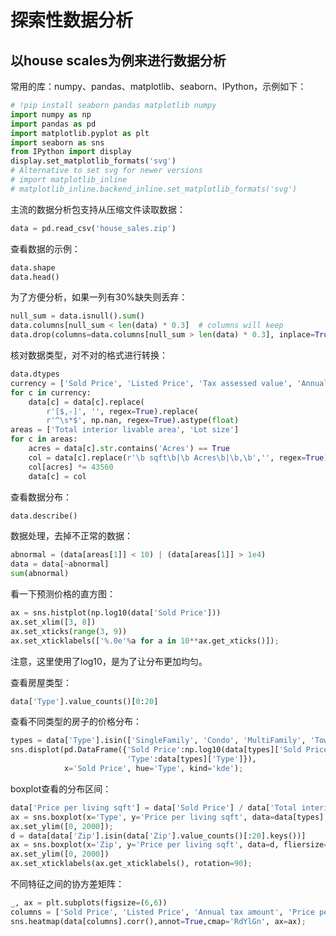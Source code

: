 # 探索性数据分析

## 以house scales为例来进行数据分析

常用的库：numpy、pandas、matplotlib、seaborn、IPython，示例如下：

```python
# !pip install seaborn pandas matplotlib numpy
import numpy as np
import pandas as pd
import matplotlib.pyplot as plt
import seaborn as sns
from IPython import display
display.set_matplotlib_formats('svg')
# Alternative to set svg for newer versions
# import matplotlib_inline
# matplotlib_inline.backend_inline.set_matplotlib_formats('svg')
```

主流的数据分析包支持从压缩文件读取数据：

```python
data = pd.read_csv('house_sales.zip')
```

查看数据的示例：

```python
data.shape
data.head()
```

为了方便分析，如果一列有30%缺失则丢弃：

```python
null_sum = data.isnull().sum()
data.columns[null_sum < len(data) * 0.3]  # columns will keep
data.drop(columns=data.columns[null_sum > len(data) * 0.3], inplace=True)
```

核对数据类型，对不对的格式进行转换：

```python
data.dtypes
currency = ['Sold Price', 'Listed Price', 'Tax assessed value', 'Annual tax amount']
for c in currency:
    data[c] = data[c].replace(
        r'[$,-]', '', regex=True).replace(
        r'^\s*$', np.nan, regex=True).astype(float)
areas = ['Total interior livable area', 'Lot size']
for c in areas:
    acres = data[c].str.contains('Acres') == True
    col = data[c].replace(r'\b sqft\b|\b Acres\b|\b,\b','', regex=True).astype(float)
    col[acres] *= 43560
    data[c] = col
```

查看数据分布：

```python
data.describe()
```

数据处理，去掉不正常的数据：

```python
abnormal = (data[areas[1]] < 10) | (data[areas[1]] > 1e4)
data = data[~abnormal]
sum(abnormal)
```

看一下预测价格的直方图：

```python
ax = sns.histplot(np.log10(data['Sold Price']))
ax.set_xlim([3, 8])
ax.set_xticks(range(3, 9))
ax.set_xticklabels(['%.0e'%a for a in 10**ax.get_xticks()]);
```

注意，这里使用了log10，是为了让分布更加均匀。

查看房屋类型：

```python
data['Type'].value_counts()[0:20]
```

查看不同类型的房子的价格分布：

```python
types = data['Type'].isin(['SingleFamily', 'Condo', 'MultiFamily', 'Townhouse'])
sns.displot(pd.DataFrame({'Sold Price':np.log10(data[types]['Sold Price']),
                          'Type':data[types]['Type']}),
            x='Sold Price', hue='Type', kind='kde');
```

boxplot查看的分布区间：

```python
data['Price per living sqft'] = data['Sold Price'] / data['Total interior livable area']
ax = sns.boxplot(x='Type', y='Price per living sqft', data=data[types], fliersize=0)
ax.set_ylim([0, 2000]);
d = data[data['Zip'].isin(data['Zip'].value_counts()[:20].keys())]
ax = sns.boxplot(x='Zip', y='Price per living sqft', data=d, fliersize=0)
ax.set_ylim([0, 2000])
ax.set_xticklabels(ax.get_xticklabels(), rotation=90);
```

不同特征之间的协方差矩阵：

```python
_, ax = plt.subplots(figsize=(6,6))
columns = ['Sold Price', 'Listed Price', 'Annual tax amount', 'Price per living sqft', 'Elementary School Score', 'High School Score']
sns.heatmap(data[columns].corr(),annot=True,cmap='RdYlGn', ax=ax);
```